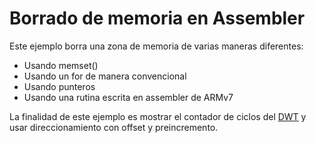 # Borrado de memoria en Assembler

Este ejemplo borra una zona de memoria de varias maneras diferentes:
- Usando memset()
- Usando un for de manera convencional
- Usando punteros
- Usando una rutina escrita en assembler de ARMv7 

La finalidad de este ejemplo es mostrar el contador de ciclos del [DWT](https://developer.arm.com/documentation/ddi0337/h/BIIFBHIF) y usar direccionamiento con offset y preincremento. 
